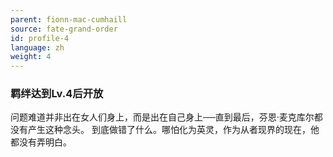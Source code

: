 ```yaml
---
parent: fionn-mac-cumhaill
source: fate-grand-order
id: profile-4
language: zh
weight: 4
---
```


### 羁绊达到Lv.4后开放

问题难道并非出在女人们身上，而是出在自己身上──直到最后，芬恩·麦克库尔都没有产生这种念头。
到底做错了什么。哪怕化为英灵，作为从者现界的现在，他都没有弄明白。
